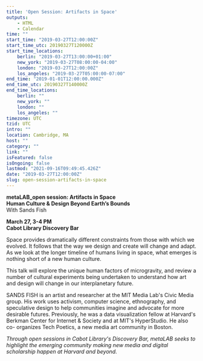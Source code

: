 ```yaml
---
title: 'Open Session: Artifacts in Space'
outputs:
    - HTML
    - Calendar
time: ""
start_time: "2019-03-27T12:00:00Z"
start_time_utc: 20190327T120000Z
start_time_locations:
    berlin: "2019-03-27T13:00:00+01:00"
    new_york: "2019-03-27T08:00:00-04:00"
    london: "2019-03-27T12:00:00Z"
    los_angeles: "2019-03-27T05:00:00-07:00"
end_time: "2019-01-01T12:00:00.000Z"
end_time_utc: 20190327T140000Z
end_time_locations:
    berlin: ""
    new_york: ""
    london: ""
    los_angeles: ""
timezone: UTC
tzid: UTC
intro: ""
location: Cambridge, MA
host: ""
category: ""
link: ""
isFeatured: false
isOngoing: false
lastmod: "2021-09-16T09:49:45.426Z"
date: "2019-03-27T12:00:00Z"
slug: open-session-artifacts-in-space
---
```

**metaLAB_open session: Artifacts in Space
<br />Human Culture & Design Beyond Earth’s Bounds**
<br />With Sands Fish

**March 27, 3-4 PM<br />
Cabot Library Discovery Bar**

Space provides dramatically different constraints from those with which we evolved. It follows that the way we design and create will change and adapt. As we look at the longer timeline of humans living in space, what emerges is nothing short of a new human culture. 

This talk will explore the unique human factors of microgravity, and review a number of cultural experiments being undertaken to understand how art and design will change in our interplanetary future.

SANDS FISH is an artist and researcher at the MIT Media Lab's Civic Media group. His work uses activism, computer science, ethnography, and speculative design to help communities imagine and advocate for more desirable futures. Previously, he was a data visualization fellow at Harvard's Berkman Center for Internet & Society and at MIT's HyperStudio. He also co- organizes Tech Poetics, a new media art community in Boston.

*Through open sessions in Cabot Library's Discovery Bar, metaLAB seeks to highlight the emerging community making new media and digital scholarship happen at Harvard and beyond.*